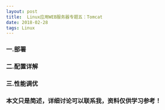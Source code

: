 ```yaml
---
layout: post
title:  Linux应用WEB服务器专题五：Tomcat
date: 2018-02-28
tags: Linux
---
```



### 一.部署

### 二.配置详解

### 三.性能调优






### 本文只是简述，详细讨论可以联系我，资料仅供学习参考！